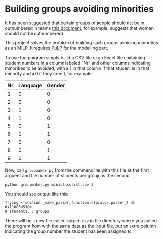 Building groups avoiding minorities
===================================

It has been suggested that certain groups of people should not be in outnumbered in
teams [this document](http://info.catme.org/wp-content/uploads/Team-Maker_brochure_-_8_5x11_2013.pdf), for example, suggests that women should not be outnumbered). 

This project solves the problem of building such groups avoiding minorities as an MILP. It requires [PuLP](https://pypi.python.org/pypi/PuLP) for the modelling part.

To use the program simply build a CSV file or an Excel file containing student numbers in a column labeled "Nr" and other columns indicating minorities to be avoided, with a 1 in that column if that student is in that minority and a 0 if they aren't, for example:

Nr | Language | Gender
-- | -------- | ------
1  |    0     |   0   
2  |    0     |   0   
3  |    1     |   0   
4  |    1     |   0   
5  |    0     |   1   
6  |    1     |   1   
7  |    0     |   0   
8  |    0     |   1   
9  |    1     |   1   

Now, call `groupmaker.py` from the commandline with this file as the first arguent and the number of students per group as the second:

    python groupmaker.py miniclasslist.csv 3
    
You should see output like this:

    Trying <function _make_parser_function.<locals>.parser_f at 0x11085a510>
    9 students, 3 groups

There will be a new file called `output.csv` in the directory where you called the program from with the same data as the input file, but an extra column indicating the group number the student has been assigned to.


